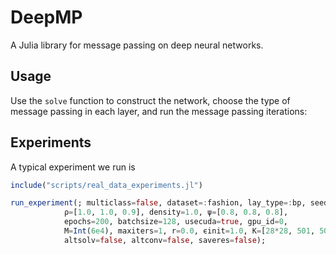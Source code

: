 # DeepMP

A Julia library for message passing on deep neural networks.

## Usage

Use the `solve` function to construct the network, choose the type of message passing in
each layer, and run the message passing iterations:

<!-- 
```julia
using DeepMP, Random

Random.seed!(17)

prob = DeepMP.generate_problem(N=401, Mtrain=1000)

g, W, teacher, E = DeepMP.solve(prob.xtrain, prob.ytrain; 
                        K = [401, 101, 1], 
                        layers=[:bp, :bp], 
                        ψ=[0.8, 0.8], ϵinit=1.0 , r=.9, rstep=0.002, 
                        maxiters=800, 
                        batchsize=128,
                        usecuda=true, gpu_id=0);

@assert E == 0 # zero training error
```
 -->

## Experiments

A typical experiment we run is 

```julia
include("scripts/real_data_experiments.jl")

run_experiment(; multiclass=false, dataset=:fashion, lay_type=:bp, seed=2, 
            ρ=[1.0, 1.0, 0.9], density=1.0, ψ=[0.8, 0.8, 0.8],
            epochs=200, batchsize=128, usecuda=true, gpu_id=0,  
            M=Int(6e4), maxiters=1, r=0.0, ϵinit=1.0, K=[28*28, 501, 501, 1], 
            altsolv=false, altconv=false, saveres=false);
```
